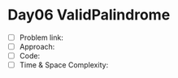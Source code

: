 # Day06 ValidPalindrome

- [ ] Problem link: 
- [ ] Approach:
- [ ] Code:
- [ ] Time & Space Complexity:
